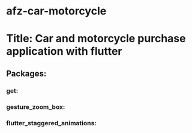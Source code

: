 # afz-car-motorcycle

<h1> Title: Car and motorcycle purchase application with flutter </h1>
<h2> Packages: </h2>
<h3> get: </h3>
<h3> gesture_zoom_box: </h3>
<h3> flutter_staggered_animations: </h3>

